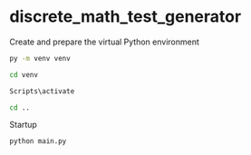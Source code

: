 # discrete_math_test_generator

Create and prepare the virtual Python environment
```bash
py -m venv venv
```

```bash
cd venv
```

```bash
Scripts\activate
```

```bash
cd ..
```

Startup
```bash
python main.py
```
